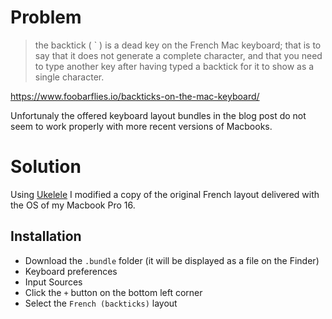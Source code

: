 # Problem
> the backtick ( ` ) is a dead key on the French Mac keyboard; that is to say that it does not generate a complete character, and that you need to type another key after having typed a backtick for it to show as a single character.

https://www.foobarflies.io/backticks-on-the-mac-keyboard/

Unfortunaly the offered keyboard layout bundles in the blog post do not seem to work properly with more recent versions of Macbooks.

# Solution
Using [Ukelele](http://software.sil.org/ukelele/) I modified a copy of the original French layout delivered with the OS of my Macbook Pro 16.

## Installation
- Download the `.bundle` folder (it will be displayed as a file on the Finder)
- Keyboard preferences
- Input Sources
- Click the `+` button on the bottom left corner
- Select the `French (backticks)` layout
